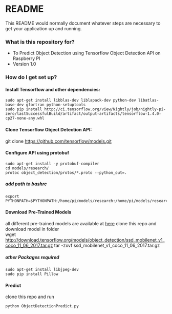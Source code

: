 # README #

This README would normally document whatever steps are necessary to get your application up and running.

### What is this repository for? ###

* To Predict Object Detection using Tensorflow Object Detection API on Raspberry PI
* Version 1.0

### How do I get set up? ###
#### Install Tensorflow and other dependencies: ####

	sudo apt-get install libblas-dev liblapack-dev python-dev libatlas-base-dev gfortran python-setuptools
	sudo pip install http://ci.tensorflow.org/view/Nightly/job/nightly-pi-zero/lastSuccessfulBuild/artifact/output-artifacts/tensorflow-1.4.0-cp27-none-any.whl


#### Clone Tensorflow Object Detection API: ####

git clone https://github.com/tensorflow/models.git

#### Configure API using  protobuf ####
	sudo apt-get install -y protobuf-compiler
	cd models/research/
	protoc object_detection/protos/*.proto --python_out=.

##### add path to bashrc #####
	export PYTHONPATH=$PYTHONPATH:/home/pi/models/research:/home/pi/models/research/slim

#### Download Pre-Trained Models ####
all different pre-trained models are available at [here](https://github.com/tensorflow/models/blob/master/research/object_detection/g3doc/detection_model_zoo.md)
clone this repo and download model in folder	
	wget http://download.tensorflow.org/models/object_detection/ssd_mobilenet_v1_coco_11_06_2017.tar.gz
	tar -zxvf ssd_mobilenet_v1_coco_11_06_2017.tar.gz

##### other Packages required #####
	sudo apt-get install libjpeg-dev
	sudo pip install Pillow

#### Predict ####
clone this repo and run
	
	python ObjectDetectionPredict.py
